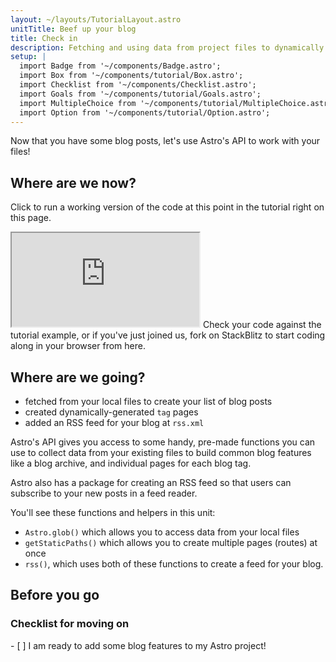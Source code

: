 ```yaml
---
layout: ~/layouts/TutorialLayout.astro
unitTitle: Beef up your blog
title: Check in
description: Fetching and using data from project files to dynamically generate page content and routes.
setup: |
  import Badge from '~/components/Badge.astro';
  import Box from '~/components/tutorial/Box.astro';
  import Checklist from '~/components/Checklist.astro';
  import Goals from '~/components/tutorial/Goals.astro';
  import MultipleChoice from '~/components/tutorial/MultipleChoice.astro';
  import Option from '~/components/tutorial/Option.astro';
---
```


Now that you have some blog posts, let's use Astro's API to work with your files!

## Where are we now?

Click to run a working version of the code at this point in the tutorial right on this page.

 <iframe src="https://stackblitz.com/edit/astro-tutorial-4?ctl=1&embed=1&file=src/pages/index.astro"></iframe>
 Check your code against the tutorial example, or if you've just joined us, fork on StackBlitz to start coding along in your browser from here.

## Where are we going?

<Goals>

  - fetched from your local files to create your list of blog posts
  - created dynamically-generated `tag` pages
  - added an RSS feed for your blog at `rss.xml`

</Goals>

Astro's API gives you access to some handy, pre-made functions you can use to collect data from your existing files to build common blog features like a blog archive, and individual pages for each blog tag. 

Astro also has a package for creating an RSS feed so that users can subscribe to your new posts in a feed reader. 

You'll see these functions and helpers in this unit: 
- `Astro.glob()` which allows you to access data from your local files
- `getStaticPaths()` which allows you to create multiple pages (routes) at once
- `rss()`, which uses both of these functions to create a feed for your blog.

## Before you go

<Box icon="check-list">

### Checklist for moving on

<Checklist>
- [ ] I am ready to add some blog features to my Astro project!
</Checklist>
</Box>